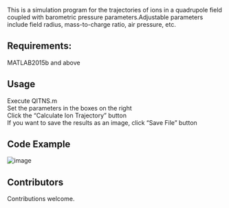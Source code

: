 This is a simulation program for the trajectories of ions in a quadrupole field coupled with barometric pressure parameters.Adjustable parameters include field radius, mass-to-charge ratio, air pressure, etc.
## Requirements:
MATLAB2015b and above
## Usage
Execute QITNS.m      
Set the parameters in the boxes on the right   
Click the “Calculate Ion Trajectory” button   
If you want to save the results as an image, click “Save File” button
## Code Example
![image](https://github.com/Nectar2/QITNS/assets/157119290/cb56ad5c-2560-41e0-8241-5a6a2fae5b2c)
## Contributors
Contributions welcome.
